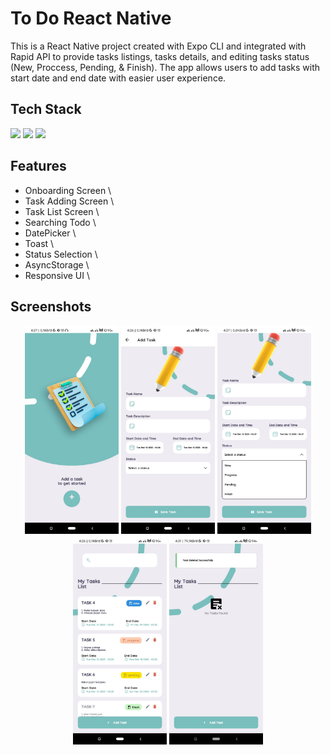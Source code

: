 # To Do React Native

This is a React Native project created with Expo CLI and integrated with Rapid API to provide tasks listings, tasks details, and editing tasks status (New, Proccess, Pending, & Finish). The app allows users to add tasks with start date and end date with easier user experience.

## Tech Stack
![](https://img.shields.io/badge/Android-3DDC84.svg?style=for-the-badge&logo=Android&logoColor=white) ![](https://img.shields.io/badge/React_Native-61DAFB.svg?style=for-the-badge&logo=React&logoColor=black) ![](https://img.shields.io/badge/Expo-000020.svg?style=for-the-badge&logo=Expo&logoColor=white) 

## Features
- Onboarding Screen \
- Task Adding Screen \
- Task List Screen \
- Searching Todo \
- DatePicker \
- Toast \
- Status Selection \
- AsyncStorage \
- Responsive UI \

## Screenshots

<p align="middle">
  <img src="https://github.com/pranantaghofar/to-do-react-app/blob/main/assets/1.jpg" width="150"/>
  <img src="https://github.com/pranantaghofar/to-do-react-app/blob/main/assets/2.jpg" width="150"/>
  <img src="https://github.com/pranantaghofar/to-do-react-app/blob/main/assets/3.jpg" width="150"/>
  <img src="https://github.com/pranantaghofar/to-do-react-app/blob/main/assets/4.jpg" width="150"/>
  <img src="https://github.com/pranantaghofar/to-do-react-app/blob/main/assets/5.jpg" width="150"/>
  
  
</p> 
